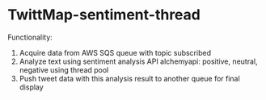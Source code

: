 TwittMap-sentiment-thread
=========================



Functionality:

1. Acquire data from AWS SQS queue with topic subscribed
2. Analyze text using sentiment analysis API alchemyapi: positive, neutral, negative using thread pool
3. Push tweet data with this analysis result to another queue for final display
